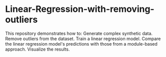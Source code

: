 # Linear-Regression-with-removing-outliers
This repository demonstrates how to:  Generate complex synthetic data. Remove outliers from the dataset. Train a linear regression model. Compare the linear regression model's predictions with those from a module-based approach. Visualize the results.
